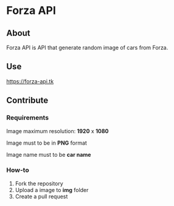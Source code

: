 # Forza API
## About
Forza API is API that generate random image of cars from Forza.
## Use
https://forza-api.tk
## Contribute
### Requirements
Image maximum resolution: **1920** x **1080**

Image must to be in **PNG** format

Image name must to be **car name**
### How-to
1. Fork the repository
2. Upload a image to **img** folder
3. Create a pull request
